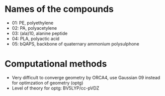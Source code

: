 
# Names of the compounds
- 01: PE, polyethylene
- 02: PA, polyacetylene
- 03: (ala)10, alanine peptide
- 04: PLA, polyactic acid
- 05: bQAPS, backbone of quaternary ammonium polysulphone

# Computational methods

- Very difficult to converge geometry by ORCA4, use Gaussian 09 instead for optimzation of geometry (optg)
- Level of theory for optg: BV5LYP/cc-pVDZ

